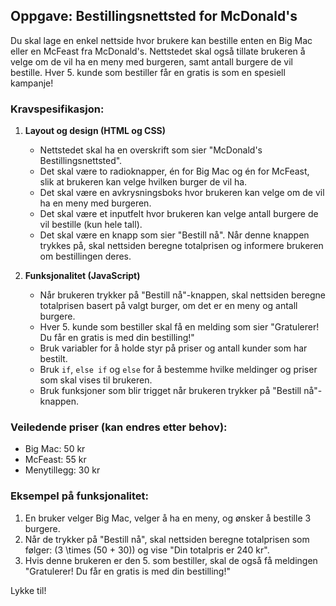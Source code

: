 ﻿## Oppgave: Bestillingsnettsted for McDonald's

Du skal lage en enkel nettside hvor brukere kan bestille enten en Big Mac eller en McFeast fra McDonald's. Nettstedet skal også tillate brukeren å velge om de vil ha en meny med burgeren, samt antall burgere de vil bestille. Hver 5. kunde som bestiller får en gratis is som en spesiell kampanje!

### Kravspesifikasjon:

1. **Layout og design (HTML og CSS)**
    - Nettstedet skal ha en overskrift som sier "McDonald's Bestillingsnettsted".
    - Det skal være to radioknapper, én for Big Mac og én for McFeast, slik at brukeren kan velge hvilken burger de vil ha.
    - Det skal være en avkrysningsboks hvor brukeren kan velge om de vil ha en meny med burgeren.
    - Det skal være et inputfelt hvor brukeren kan velge antall burgere de vil bestille (kun hele tall).
    - Det skal være en knapp som sier "Bestill nå". Når denne knappen trykkes på, skal nettsiden beregne totalprisen og informere brukeren om bestillingen deres.

2. **Funksjonalitet (JavaScript)**
    - Når brukeren trykker på "Bestill nå"-knappen, skal nettsiden beregne totalprisen basert på valgt burger, om det er en meny og antall burgere.
    - Hver 5. kunde som bestiller skal få en melding som sier "Gratulerer! Du får en gratis is med din bestilling!"
    - Bruk variabler for å holde styr på priser og antall kunder som har bestilt.
    - Bruk `if`, `else if` og `else` for å bestemme hvilke meldinger og priser som skal vises til brukeren.
    - Bruk funksjoner som blir trigget når brukeren trykker på "Bestill nå"-knappen.

### Veiledende priser (kan endres etter behov):
- Big Mac: 50 kr
- McFeast: 55 kr
- Menytillegg: 30 kr

### Eksempel på funksjonalitet:

1. En bruker velger Big Mac, velger å ha en meny, og ønsker å bestille 3 burgere.
2. Når de trykker på "Bestill nå", skal nettsiden beregne totalprisen som følger: \(3 \times (50 + 30)\) og vise "Din totalpris er 240 kr".
3. Hvis denne brukeren er den 5. som bestiller, skal de også få meldingen "Gratulerer! Du får en gratis is med din bestilling!"

Lykke til!
